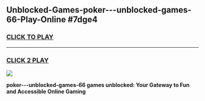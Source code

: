 
## Unblocked-Games-poker---unblocked-games-66-Play-Online #7dge4
<h3>
<a href="https://news.freeplayer.one?title=poker---unblocked-games-66&ref=3">CLICK TO PLAY</a></h3>
<hr>

<h3>
<a href="https://news.freeplayer.one?title=poker---unblocked-games-66&ref=3">CLICK 2 PLAY</a>
  
</h3>

<a href="https://news.freeplayer.one?title=poker---unblocked-games-66&ref=3"><img src="https://clearcache.store/games.png"></a>


**poker---unblocked-games-66 games unblocked: Your Gateway to Fun and Accessible Online Gaming**
